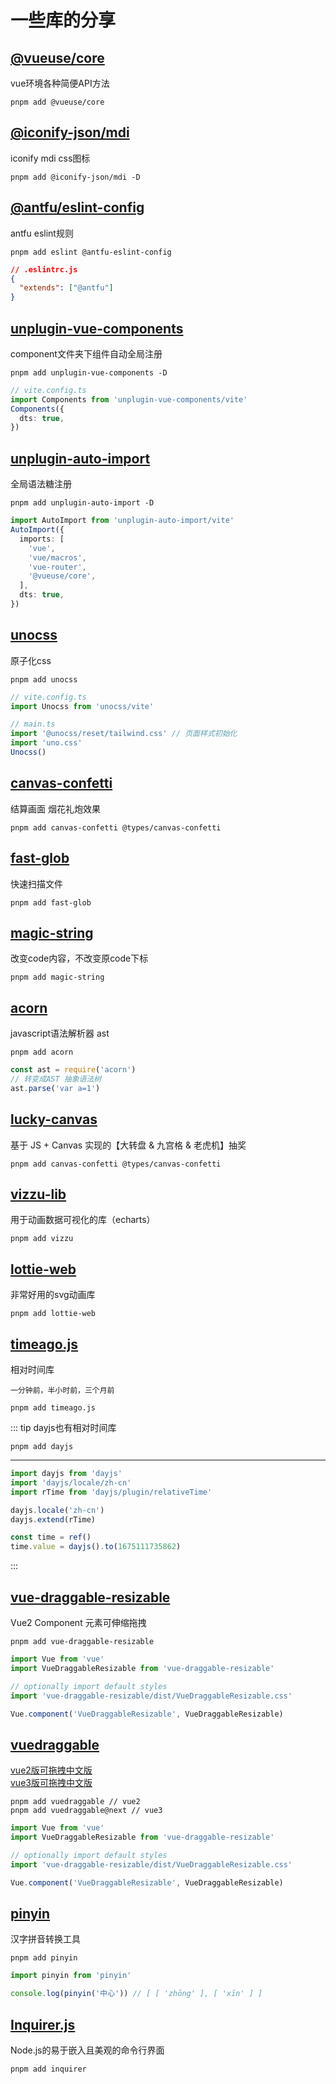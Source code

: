 # 一些库的分享

## [@vueuse/core](https://vueuse.org/)

vue环境各种简便API方法

```shell
pnpm add @vueuse/core
```

## [@iconify-json/mdi](https://www.npmjs.com/package/@iconify-json/mdi)

iconify mdi css图标

```shell
pnpm add @iconify-json/mdi -D
```

## [@antfu/eslint-config](https://github.com/antfu/eslint-config)

antfu eslint规则

```shell
pnpm add eslint @antfu-eslint-config
```

```json
// .eslintrc.js
{
  "extends": ["@antfu"]
}
```

## [unplugin-vue-components](https://github.com/antfu/unplugin-vue-components)

component文件夹下组件自动全局注册

```shell
pnpm add unplugin-vue-components -D
```

```ts
// vite.config.ts
import Components from 'unplugin-vue-components/vite'
Components({
  dts: true,
})
```

## [unplugin-auto-import](https://github.com/antfu/unplugin-auto-import)

全局语法糖注册

```shell
pnpm add unplugin-auto-import -D
```

```ts
import AutoImport from 'unplugin-auto-import/vite'
AutoImport({
  imports: [
    'vue',
    'vue/macros',
    'vue-router',
    '@vueuse/core',
  ],
  dts: true,
})
```

## [unocss](https://github.com/unocss/unocss)

原子化css

```shell
pnpm add unocss
```

```ts
// vite.config.ts
import Unocss from 'unocss/vite'

// main.ts
import '@unocss/reset/tailwind.css' // 页面样式初始化
import 'uno.css'
Unocss()
```

## [canvas-confetti](https://github.com/catdad/canvas-confetti)

结算画面 烟花礼炮效果

```shell
pnpm add canvas-confetti @types/canvas-confetti
```

## [fast-glob](https://github.com/mrmlnc/fast-glob)

快速扫描文件

```shell
pnpm add fast-glob
```

## [magic-string](https://www.npmjs.com/package/magic-string)

改变code内容，不改变原code下标

```shell
pnpm add magic-string
```

## [acorn](https://github.com/acornjs/acorn)

javascript语法解析器 ast

```shell
pnpm add acorn
```

```js
const ast = require('acorn')
// 转变成AST 抽象语法树
ast.parse('var a=1')
```

## [lucky-canvas](https://100px.net/)

基于 JS + Canvas 实现的【大转盘 & 九宫格 & 老虎机】抽奖

```shell
pnpm add canvas-confetti @types/canvas-confetti
```

## [vizzu-lib](https://github.com/vizzuhq/vizzu-lib)

用于动画数据可视化的库（echarts）

```shell
pnpm add vizzu
```

## [lottie-web](https://github.com/airbnb/lottie-web)

非常好用的svg动画库

```shell
pnpm add lottie-web
```

## [timeago.js](https://github.com/airbnb/lottie-web)

相对时间库

`一分钟前，半小时前，三个月前`

```shell
pnpm add timeago.js
```

::: tip
dayjs也有相对时间库

```shell
pnpm add dayjs 
```

---

```js
import dayjs from 'dayjs'
import 'dayjs/locale/zh-cn'
import rTime from 'dayjs/plugin/relativeTime'

dayjs.locale('zh-cn')
dayjs.extend(rTime)

const time = ref()
time.value = dayjs().to(1675111735862)
```

:::

## [vue-draggable-resizable](https://github.com/mauricius/vue-draggable-resizable)

Vue2 Component 元素可伸缩拖拽

```shell
pnpm add vue-draggable-resizable 
```

```js
import Vue from 'vue'
import VueDraggableResizable from 'vue-draggable-resizable'

// optionally import default styles
import 'vue-draggable-resizable/dist/VueDraggableResizable.css'

Vue.component('VueDraggableResizable', VueDraggableResizable)
```

## [vuedraggable](https://github.com/SortableJS/vue.draggable.next)

[vue2版可拖拽中文版](https://www.itxst.com/vue-draggable/yvq3mifz.html)  
[vue3版可拖拽中文版](https://www.itxst.com/vue-draggable-next/tutorial.html)

```shell
pnpm add vuedraggable // vue2
pnpm add vuedraggable@next // vue3
```

```js
import Vue from 'vue'
import VueDraggableResizable from 'vue-draggable-resizable'

// optionally import default styles
import 'vue-draggable-resizable/dist/VueDraggableResizable.css'

Vue.component('VueDraggableResizable', VueDraggableResizable)
```

## [pinyin](https://www.npmjs.com/package/pinyin)

汉字拼音转换工具

```shell
pnpm add pinyin
```

```js
import pinyin from 'pinyin'

console.log(pinyin('中心')) // [ [ 'zhōng' ], [ 'xīn' ] ]
```

## [Inquirer.js](https://github.com/SBoudrias/Inquirer.js)

Node.js的易于嵌入且美观的命令行界面

```shell
pnpm add inquirer
```
